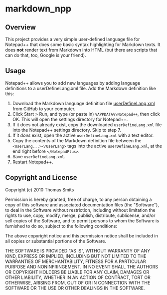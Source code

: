 # markdown_npp

## Overview

This project provides a very simple user-defined language file for Notepad++ that does some basic syntax highlighting for Markdown texts. It does **not** render text from Markdown into HTML (but there are scripts that can do that, too, Google is your friend).


## Usage

Notepad++ allows you to add new languages by adding language definitions to a userDefineLang.xml file. Add the Markdown definition like this:

1. Download the Markdown language definition file 
   [userDefineLang.xml](https://github.com/thomsmits/markdown_npp/blob/master/userDefineLang.xml)
   from GitHub to your computer.
2. Click Start > Run, and type (or paste in) `%APPDATA%\Notepad++`, then click OK.
   This will open the settings directory for Notepad++.
3. If it does not already exist, copy the downloaded `userDefineLang.xml` 
   file into the Notepad++ settings directory. Skip to step 7.
4. If it _does_ exist, open the active `userDefineLang.xml` with a text editor.
5. Copy the contents of the Markdown definition file between the 
   `<UserLang...></UserLang>` tags into the active `userDefineLang.xml`, at the end right 
   before `</NotepadPlus>`.
6. Save `userDefineLang.xml`.
7. Restart Notepad++.


## Copyright and License

Copyright (c) 2010 Thomas Smits

Permission is hereby granted, free of charge, to any person obtaining a copy
of this software and associated documentation files (the "Software"), to deal
in the Software without restriction, including without limitation the rights
to use, copy, modify, merge, publish, distribute, sublicense, and/or sell
copies of the Software, and to permit persons to whom the Software is
furnished to do so, subject to the following conditions:

The above copyright notice and this permission notice shall be included in
all copies or substantial portions of the Software.

THE SOFTWARE IS PROVIDED "AS IS", WITHOUT WARRANTY OF ANY KIND, EXPRESS OR
IMPLIED, INCLUDING BUT NOT LIMITED TO THE WARRANTIES OF MERCHANTABILITY,
FITNESS FOR A PARTICULAR PURPOSE AND NONINFRINGEMENT. IN NO EVENT SHALL THE
AUTHORS OR COPYRIGHT HOLDERS BE LIABLE FOR ANY CLAIM, DAMAGES OR OTHER
LIABILITY, WHETHER IN AN ACTION OF CONTRACT, TORT OR OTHERWISE, ARISING FROM,
OUT OF OR IN CONNECTION WITH THE SOFTWARE OR THE USE OR OTHER DEALINGS IN
THE SOFTWARE.
